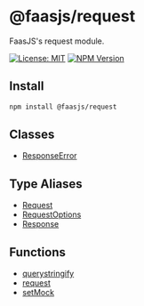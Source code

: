 # @faasjs/request

FaasJS's request module.

[![License: MIT](https://img.shields.io/npm/l/@faasjs/request.svg)](https://github.com/faasjs/faasjs/blob/main/packages/faasjs/request/LICENSE)
[![NPM Version](https://img.shields.io/npm/v/@faasjs/request.svg)](https://www.npmjs.com/package/@faasjs/request)

## Install

```sh
npm install @faasjs/request
```

## Classes

- [ResponseError](classes/ResponseError.md)

## Type Aliases

- [Request](type-aliases/Request.md)
- [RequestOptions](type-aliases/RequestOptions.md)
- [Response](type-aliases/Response.md)

## Functions

- [querystringify](functions/querystringify.md)
- [request](functions/request.md)
- [setMock](functions/setMock.md)
